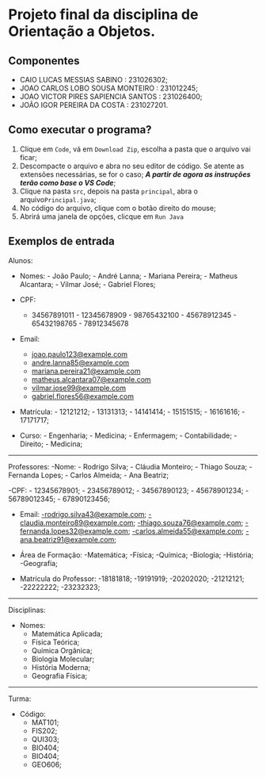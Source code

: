 # Projeto final da disciplina de Orientação a Objetos.

## Componentes
- CAIO LUCAS MESSIAS SABINO : 231026302;
- JOAO CARLOS LOBO SOUSA MONTEIRO : 231012245;
- JOAO VICTOR PIRES SAPIENCIA SANTOS : 231026400;
- JOÃO IGOR PEREIRA DA COSTA : 231027201.
## Como executar o programa?
1. Clique em `Code`, vá em `Download Zip`, escolha a pasta que o arquivo vai ficar;
2. Descompacte o arquivo e abra no seu editor de código. Se atente as extensões necessárias, se for o caso;
    ***A partir de agora as instruções terão como base o VS Code***;
3. Clique na pasta `src`, depois na pasta `principal`, abra o arquivo`Principal.java`;
4. No código do arquivo, clique com o botão direito do mouse;
5. Abrirá uma janela de opções, clicque em `Run Java`
## Exemplos de entrada

Alunos:
- Nomes:
        - João Paulo;
        - André Lanna;
        - Mariana Pereira;
        - Matheus Alcantara;
        - Vilmar José;
        - Gabriel Flores;
- CPF:
     - 34567891011
      - 12345678909
      - 98765432100
      - 45678912345
      - 65432198765
      - 78912345678
        
 - Email:
      - joao.paulo123@example.com
      - andre.lanna85@example.com
      - mariana.pereira21@example.com
      - matheus.alcantara07@example.com
      - vilmar.jose99@example.com
      - gabriel.flores56@example.com
   
- Matrícula:
       - 12121212;
       - 13131313;
       - 14141414;
       - 15151515;
       - 16161616;
       - 17171717;
- Curso:
        - Engenharia;
        - Medicina;
        - Enfermagem;
        - Contabilidade;
        - Direito;
        - Medicina;
---------------------------------------------------------------------------------------------------------------------------------------------------------
Professores:
-Nome:
     - Rodrigo Silva;
     - Cláudia Monteiro;
     - Thiago Souza;
     - Fernanda Lopes;
     - Carlos Almeida;
     - Ana Beatriz;

-CPF:
     - 12345678901;
     - 23456789012;
     - 34567890123;
     - 45678901234;
     - 56789012345;
     - 67890123456;
       
- Email:
      -rodrigo.silva43@example.com;
      -claudia.monteiro89@example.com;
      -thiago.souza76@example.com;
      -fernanda.lopes32@example.com;
      -carlos.almeida55@example.com;
      -ana.beatriz91@example.com;
      
- Área de Formação:
      -Matemática;
      -Física;
      -Química;
      -Biologia;
      -História;
      -Geografia;

- Matrícula do Professor:
      -18181818;
      -19191919;
      -20202020;
      -21212121;
      -22222222;
      -23232323;
---------------------------------------------------------------------------------------------------------------------------------------------------------
   Disciplinas:
- Nomes:
     - Matemática Aplicada;
     - Física Teórica;
     - Química Orgânica;
     - Biologia Molecular;
     - História Moderna;
     - Geografia Física;
---------------------------------------------------------------------------------------------------------------------------------------------------------
   Turma:
- Código:
     - MAT101;
     - FIS202;
     - QUI303;
     - BIO404;
     - BIO404;
     - GEO606;
